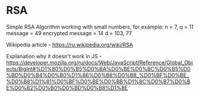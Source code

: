 # RSA
Simple RSA Algorithm working with small numbers, for example:
n = 7, q = 11 
message = 49
encrypted message = 14
d = 103, 77

Wikipedia article - https://ru.wikipedia.org/wiki/RSA

Explanation why it doesn't work in JS - https://developer.mozilla.org/ru/docs/Web/JavaScript/Reference/Global_Objects/BigInt#%D1%80%D0%B5%D0%BA%D0%BE%D0%BC%D0%B5%D0%BD%D0%B4%D0%B0%D1%86%D0%B8%D0%B8_%D0%BF%D0%BE_%D0%B8%D1%81%D0%BF%D0%BE%D0%BB%D1%8C%D0%B7%D0%BE%D0%B2%D0%B0%D0%BD%D0%B8%D1%8E
